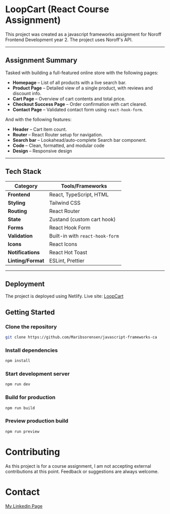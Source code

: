 # LoopCart (React Course Assignment)

This project was created as a javascript frameworks assignment for Noroff Frontend Development year 2.
The project uses Noroff's API.

---

## Assignment Summary

Tasked with building a full-featured online store with the following pages:

- **Homepage** – List of all products with a live search bar.
- **Product Page** – Detailed view of a single product, with reviews and discount info.
- **Cart Page** – Overview of cart contents and total price.
- **Checkout Success Page** – Order confirmation with cart cleared.
- **Contact Page** – Validated contact form using `react-hook-form`.

And with the following features:

- **Header** – Cart item count.
- **Router** – React Router setup for navigation.
- **Search bar** – Lookahead/auto-complete Search bar component.
- **Code** – Clean, formatted, and modular code
- **Design** – Responsive design

---

## Tech Stack

| Category           | Tools/Frameworks                |
| ------------------ | ------------------------------- |
| **Frontend**       | React, TypeScript, HTML         |
| **Styling**        | Tailwind CSS                    |
| **Routing**        | React Router                    |
| **State**          | Zustand (custom cart hook)      |
| **Forms**          | React Hook Form                 |
| **Validation**     | Built-in with `react-hook-form` |
| **Icons**          | React Icons                     |
| **Notifications**  | React Hot Toast                 |
| **Linting/Format** | ESLint, Prettier                |

---

## Deployment

The project is deployed using Netlify.
Live site:
[LoopCart](https://loopcart-ca.netlify.app/)

## Getting Started

### Clone the repository

```bash
git clone https://github.com/Maribsorensen/javascript-frameworks-ca
```

### Install dependencies

```bash
npm install
```

### Start development server

```bash
npm run dev
```

### Build for production

```bash
npm run build
```

### Preview production build

```bash
npm run preview
```

# Contributing

As this project is for a course assignment, I am not accepting external contributions at this point. Feedback or suggestions are always welcome.

# Contact

[My Linkedin Page](https://github.com/Maribsorensen)
